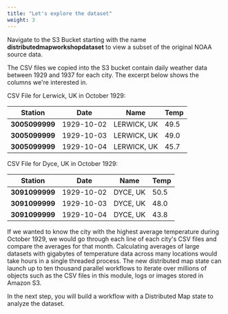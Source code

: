 ```yaml
---
title: "Let's explore the dataset"
weight: 3
---
```


Navigate to the S3 Bucket starting with the name **distributedmapworkshopdataset** to view a subset of the original NOAA source data.

The CSV files we copied into the S3 bucket contain daily weather data between 1929 and 1937 for each city. The excerpt below shows the columns we're interested in.

CSV File for Lerwick, UK in October 1929:

| Station        | Date       | Name        | Temp |
| ---            | ---        | ---         | ---  |
| **3005099999** | 1929-10-02 | LERWICK, UK | 49.5 |
| **3005099999** | 1929-10-03 | LERWICK, UK | 49.0 |
| **3005099999** | 1929-10-04 | LERWICK, UK | 45.7 |

CSV File for Dyce, UK in October 1929:

| Station        | Date       | Name        | Temp |
| ---            | ---        | ---         | ---  |
| **3091099999** | 1929-10-02 | DYCE, UK    | 50.5 |
| **3091099999** | 1929-10-03 | DYCE, UK    | 48.0 |
| **3091099999** | 1929-10-04 | DYCE, UK    | 43.8 |

If we wanted to know the city with the highest average temperature during October 1929, we would go through each line of each city's CSV files and compare the averages for that month. Calculating averages of large datasets with gigabytes of temperature data across many locations would take hours in a single threaded process. The new distributed map state can launch up to ten thousand parallel workflows to iterate over millions of objects such as the CSV files in this module, logs or images stored in Amazon S3.

In the next step, you will build a workflow with a Distributed Map state to analyze the dataset.